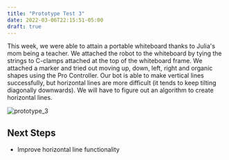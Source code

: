 ```yaml
---
title: "Prototype Test 3"
date: 2022-03-06T22:15:51-05:00
draft: true
---
```


This week, we were able to attain a portable whiteboard thanks to Julia's mom being a teacher. We attached the robot to the whiteboard by tying the strings to C-clamps attached at the top of the whiteboard frame. 
We attached a marker and tried out moving up, down, left, right and organic shapes using the Pro Controller. Our bot is able to make vertical lines successfully, but horizontal lines are more difficult (it tends to keep tilting diagonally downwards). We will have to figure out an algorithm to create horizontal lines. 

![prototype_3](/blog/images/prototypes/prototype_test_3.png)

Next Steps
-----
* Improve horizontal line functionality

